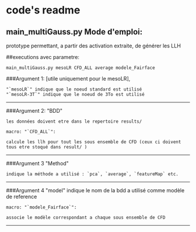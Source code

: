 # code's readme




## main_multiGauss.py      Mode d'emploi:

prototype permettant, a partir des activation extraite, de générer les LLH

##executions avec parametre:

`main_multiGauss.py mesoLR CFD_ALL average modele_Fairface`

###Argument 1: [utile uniquement pour le mesoLR],

    "`mesoLR`" indique que le noeud standard est utilisé
    "`mesoLR-3T`" indique que le noeud de 3To est utilisé
 
----
    
###Argument 2: "BDD"

    les données doivent etre dans le repertoire results/

    macro: "`CFD_ALL`":
	
    calcule les llh pour tout les sous ensemble de CFD (ceux ci doivent tous etre stoqué dans result/ ) 
---- 

###Argument 3 "Method" 

    indique la méthode a utilisé : `pca`, `average`, `featureMap` etc.

----

###Argument 4 "model"
    indique le nom de la bdd a utilisé comme modèle de reference

    macro: "`modele_Fairface`":
	
    associe le modèle correspondant a chaque sous ensemble de CFD
	

----
